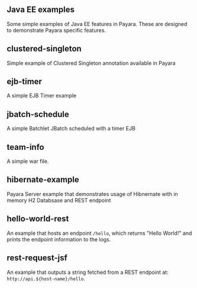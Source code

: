 ## Java EE examples

Some simple examples of Java EE features in Payara. These are designed to demonstrate Payara specific features.

## clustered-singleton
Simple example of Clustered Singleton annotation available in Payara

## ejb-timer
A simple EJB Timer example

## jbatch-schedule
A simple Batchlet JBatch scheduled with a timer EJB

## team-info
A simple war file.

## hibernate-example
Payara Server example that demonstrates usage of Hibnernate with in memory H2 Databsase and REST endpoint

## hello-world-rest
An example that hosts an endpoint `/hello`, which returns "Hello World!" and prints the endpoint information to the logs.

## rest-request-jsf
An example that outputs a string fetched from a REST endpoint at: `http://api.${host-name}/hello`.
